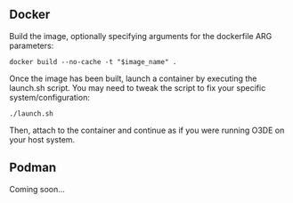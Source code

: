 ## Docker

Build the image, optionally specifying arguments for the dockerfile ARG parameters:

	docker build --no-cache -t "$image_name" .

Once the image has been built, launch a container by executing the launch.sh script. You may need to tweak
the script to fix your specific system/configuration:

	./launch.sh

Then, attach to the container and continue as if you were running O3DE on your host system.

## Podman

Coming soon...
